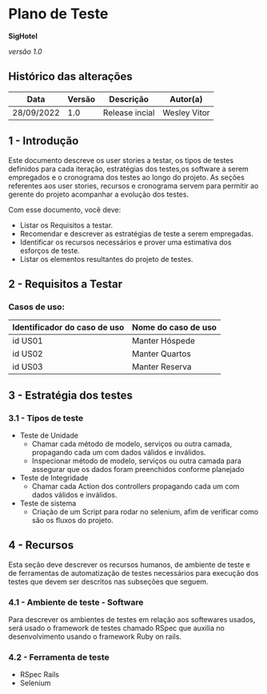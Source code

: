 # Plano de Teste

**SigHotel**

*versão 1.0*

## Histórico das alterações

   Data    | Versão |    Descrição   | Autor(a)
-----------|--------|----------------|-----------------
28/09/2022 |  1.0   | Release incial | Wesley Vitor


## 1 - Introdução

Este documento descreve os user stories a testar, os  tipos de testes definidos para cada iteração, estratégias dos testes,os software a serem empregados e o cronograma dos testes ao longo do projeto. As seções referentes aos user stories, recursos e cronograma servem para permitir ao gerente do projeto acompanhar a evolução dos testes.

Com esse documento, você deve:
- Listar os Requisitos a testar.
- Recomendar e descrever as estratégias de teste a serem empregadas.
- Identificar os recursos necessários e prover uma estimativa dos esforços de teste.
- Listar os elementos resultantes do projeto de testes.

## 2 - Requisitos a Testar

### Casos de uso:

Identificador do caso de uso | Nome do caso de uso
-----------------------------|---------------------
id US01                      |       Manter Hóspede
id US02                      |       Manter Quartos
id US03                      |       Manter Reserva

## 3 - Estratégia dos testes


### 3.1 - Tipos de teste

- Teste de Unidade
   - Chamar cada método de modelo, serviços ou outra camada, propagando cada um com dados válidos e inválidos.
   - Inspecionar método de modelo, serviços ou outra camada para assegurar que os dados foram preenchidos conforme planejado 
- Teste de Integridade
   - Chamar cada Action dos controllers propagando cada um com dados válidos e inválidos.
- Teste de sistema
   - Criação de um Script para rodar no selenium, afim de verificar como são os fluxos do projeto.


## 4 - Recursos

Esta seção deve descrever os recursos humanos, de ambiente de teste e de ferramentas de automatização de testes necessários para execução dos testes que devem ser descritos nas subseções que seguem.

### 4.1 - Ambiente de teste - Software

Para descrever os ambientes de testes em relação aos softewares usados, será usado o framework de testes chamado RSpec que auxilia no desenvolvimento usando o framework Ruby on rails.
### 4.2 - Ferramenta de teste

- RSpec Rails
- Selenium


